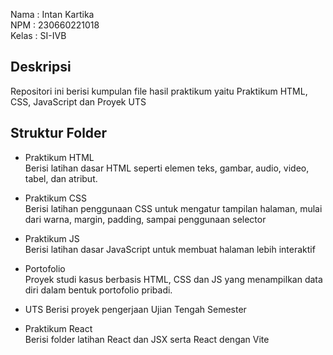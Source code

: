 Nama : Intan Kartika  
NPM : 230660221018  
Kelas : SI-IVB  

## Deskripsi  
Repositori ini berisi kumpulan file hasil praktikum yaitu Praktikum HTML, CSS, JavaScript dan Proyek UTS  

## Struktur Folder
- Praktikum HTML  
Berisi latihan dasar HTML seperti elemen teks, gambar, audio, video, tabel, dan atribut.

- Praktikum CSS  
Berisi latihan penggunaan CSS untuk mengatur tampilan halaman, mulai dari warna, margin, padding, sampai penggunaan selector  

- Praktikum JS  
Berisi latihan dasar JavaScript untuk membuat halaman lebih interaktif  

- Portofolio  
Proyek studi kasus berbasis HTML, CSS dan JS yang menampilkan data diri dalam bentuk portofolio pribadi.

- UTS
Berisi proyek pengerjaan Ujian Tengah Semester  

- Praktikum React  
Berisi folder latihan React dan JSX  serta React dengan Vite


